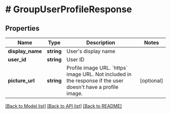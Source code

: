 # # GroupUserProfileResponse

## Properties

Name | Type | Description | Notes
------------ | ------------- | ------------- | -------------
**display_name** | **string** | User&#39;s display name |
**user_id** | **string** | User ID |
**picture_url** | **string** | Profile image URL. &#x60;https&#x60; image URL. Not included in the response if the user doesn&#39;t have a profile image. | [optional]

[[Back to Model list]](../../README.md#models) [[Back to API list]](../../README.md#endpoints) [[Back to README]](../../README.md)

